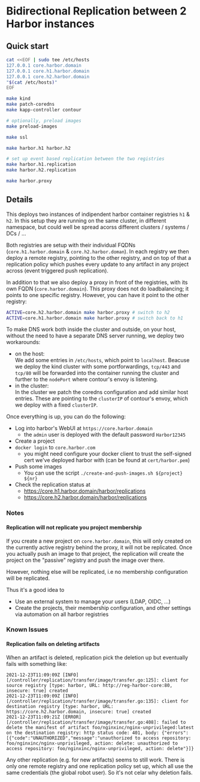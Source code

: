 # Bidirectional Replication between 2 Harbor instances

## Quick start

```bash
cat <<EOF | sudo tee /etc/hosts
127.0.0.1 core.harbor.domain
127.0.0.1 core.h1.harbor.domain
127.0.0.1 core.h2.harbor.domain
"$(cat /etc/hosts)"
EOF

make kind
make patch-coredns
make kapp-controller contour

# optionally, preload images
make preload-images

make ssl

make harbor.h1 harbor.h2

# set up event based replication between the two registries
make harbor.h1.replication
make harbor.h2.replication

make harbor.proxy
```

## Details

This deploys two instances of indipendent harbor container registries `h1` & `h2`. In this setup they are running on the same cluster, in different namespace, but could well be spread acorss different clusters / systems / DCs / ...

Both registries are setup with their individual FQDNs (`core.h1.harbor.domain` & `core.h2.harbor.doman`). In each registry we then deploy a remote registry, pointing to the other registry, and on top of that a replication policy which pushes every update to any artifact in any project across (event triggered push replication).

In addition to that we also deploy a proxy in front of the registries, with its own FQDN (`core.harbor.domain`). This proxy does not do loadbalancing; it points to one specific registry. However, you can have it point to the other registry:
```bash
ACTIVE=core.h2.harbor.domain make harbor.proxy # switch to h2
ACTIVE=core.h1.harbor.domain make harbor.proxy # switch back to h1
```

To make DNS work both inside the cluster and outside, on your host, without the need to have a separate DNS server running, we deploy two workarounds:
- on the host:  
  We add some entries in `/etc/hosts`, which point to `localhost`. Beacuse we deploy the kind cluster with some portforwardings, `tcp/443` and `tcp/80` will be forwarded into the container running the cluster and further to the `nodePort` where contour's envoy is listening.
- in the cluster:  
  In the cluster we patch the coredns configuration and add similar host entries. These are pointing to the `clusterIP` of contour's envoy, which we deploy with a fixed `clusterIP`.

Once everything is up, you can do the following:
- Log into harbor's WebUI at `https://core.harbor.domain`
	- the `admin` user is deployed with the default password `Harbor12345`
- Create a project
- `docker login` to `core.harbor.com`
	- you might need configure your docker client to trust the self-signed cert we've deployed harbor with (can be found at `cert/harbor.pem`)
- Push some images
	- You can use the script `./create-and-push-images.sh ${project} ${nr}`
- Check the replication status at
	- https://core.h1.harbor.domain/harbor/replications
	- https://core.h2.harbor.domain/harbor/replications

### Notes

#### Replication will not replicate you project membership

If you create a new project on `core.harbor.domain`, this will only created on the currently active registry behind the proxy, it will not be replicated. Once you actually push an image to that project, the replication will create the project on the "passive" registry and push the image over there.

However, nothing else will be replicated, i.e no membership configuration will be replicated.

Thus it's a good idea to
- Use an external system to manage your users (LDAP, OIDC, ...)
- Create the projects, their membership configuration, and other settings via automation on all harbor registries

### Known Issues

#### Replication fails on deleting artifacts

When an artifact is deleted, replication pick the deletion up but eventually fails with something like:
```
2021-12-23T11:09:09Z [INFO] [/controller/replication/transfer/image/transfer.go:125]: client for source registry [type: harbor, URL: http://reg-harbor-core:80, insecure: true] created
2021-12-23T11:09:09Z [INFO] [/controller/replication/transfer/image/transfer.go:135]: client for destination registry [type: harbor, URL: https://core.h2.harbor.domain, insecure: true] created
2021-12-23T11:09:21Z [ERROR] [/controller/replication/transfer/image/transfer.go:408]: failed to delete the manifest of artifact foo/nginxinc/nginx-unprivileged:latest on the destination registry: http status code: 401, body: {"errors":[{"code":"UNAUTHORIZED","message":"unauthorized to access repository: foo/nginxinc/nginx-unprivileged, action: delete: unauthorized to access repository: foo/nginxinc/nginx-unprivileged, action: delete"}]}
```

Any other replication (e.g. for new artifacts) seems to still work. There is only one remote registry and one replication policy set up, which all use the same credentials (the global robot user). So it's not celar why deletion fails.
